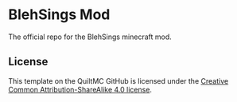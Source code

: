 # BlehSings Mod

The official repo for the BlehSings minecraft mod.

## License

This template on the QuiltMC GitHub is licensed under the [Creative Common Attribution-ShareAlike 4.0 license](https://creativecommons.org/licenses/by-sa/4.0/).